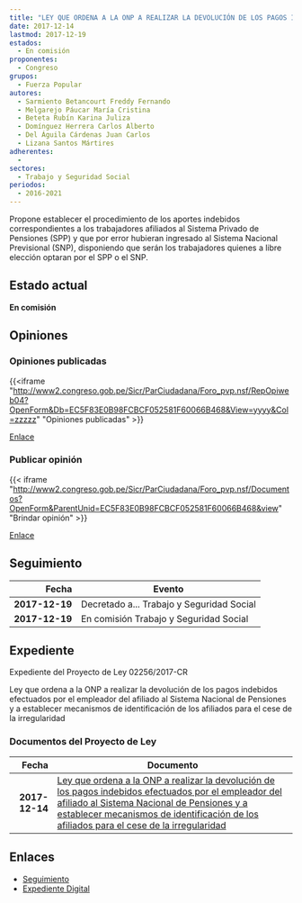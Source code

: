 ```yaml
---
title: "LEY QUE ORDENA A LA ONP A REALIZAR LA DEVOLUCIÓN DE LOS PAGOS INDEBIDOS EFECTUADOS POR EL EMPLEADOR DEL AFILIADO AL SISTEMA NACIONAL DE PENSIONES Y A ESTABLECER MECANISMOS DE IDENTIFICACIÓN DE LOS AFILIADOS PARA EL CESE DE LA IRREGULARIDAD"
date: 2017-12-14
lastmod: 2017-12-19
estados: 
  - En comisión
proponentes: 
  - Congreso
grupos: 
  - Fuerza Popular
autores: 
  - Sarmiento Betancourt Freddy Fernando
  - Melgarejo Páucar María Cristina
  - Beteta Rubín Karina Juliza
  - Domínguez Herrera Carlos Alberto
  - Del Águila Cárdenas Juan Carlos
  - Lizana Santos Mártires
adherentes: 
  - 
sectores: 
  - Trabajo y Seguridad Social
periodos: 
  - 2016-2021
---
```


Propone establecer el procedimiento de los aportes indebidos correspondientes a los trabajadores afiliados al Sistema Privado de Pensiones (SPP) y que por error hubieran ingresado al Sistema Nacional Previsional (SNP), disponiendo que serán los trabajadores quienes a libre elección optaran por el SPP o el SNP.


## Estado actual

**En comisión**

## Opiniones

### Opiniones publicadas

{{<iframe "http://www2.congreso.gob.pe/Sicr/ParCiudadana/Foro_pvp.nsf/RepOpiweb04?OpenForm&Db=EC5F83E0B98FCBCF052581F60066B468&View=yyyy&Col=zzzzz" "Opiniones publicadas" >}}

[Enlace](http://www2.congreso.gob.pe/Sicr/ParCiudadana/Foro_pvp.nsf/RepOpiweb04?OpenForm&Db=EC5F83E0B98FCBCF052581F60066B468&View=yyyy&Col=zzzzz)
### Publicar opinión

{{< iframe "http://www2.congreso.gob.pe/Sicr/ParCiudadana/Foro_pvp.nsf/Documentos?OpenForm&ParentUnid=EC5F83E0B98FCBCF052581F60066B468&view" "Brindar opinión" >}}

[Enlace](http://www2.congreso.gob.pe/Sicr/ParCiudadana/Foro_pvp.nsf/Documentos?OpenForm&ParentUnid=EC5F83E0B98FCBCF052581F60066B468&view)

## Seguimiento

| Fecha | Evento |
|------:|--------|
| **2017-12-19** | Decretado a... Trabajo y Seguridad Social|
| **2017-12-19** | En comisión Trabajo y Seguridad Social|


## Expediente

Expediente del Proyecto de Ley 02256/2017-CR

Ley que ordena a la ONP a realizar la devolución de los pagos indebidos efectuados por el empleador del afiliado al Sistema Nacional de Pensiones y a establecer mecanismos de identificación de los afiliados para el cese de la irregularidad


### Documentos del Proyecto de Ley

| Fecha | Documento |
|------:|--------|
| **2017-12-14** | [Ley que ordena a la ONP a realizar la devolución de los pagos indebidos efectuados por el empleador del afiliado al Sistema Nacional de Pensiones y a establecer mecanismos de identificación de los afiliados para el cese de la irregularidad](http://www.leyes.congreso.gob.pe/Documentos/2016_2021/Proyectos_de_Ley_y_de_Resoluciones_Legislativas/PL0225620171214..pdf) |

## Enlaces 

- [Seguimiento](http://www2.congreso.gob.pe/Sicr/TraDocEstProc/CLProLey2016.nsf/f7fff46988ca05b1052578e100829cc7/7328123f29158c4d052581f6005b7658?OpenDocument)
- [Expediente Digital](http://www2.congreso.gob.pe/Sicr/TraDocEstProc/CLProLey2016.nsf/f7fff46988ca05b1052578e100829cc7/7328123f29158c4d052581f6005b7658?OpenDocument&Click=05257FB7005EB655.eb71d0cf91d8294e05256cdf006b5706/$Body/0.1C6C)
